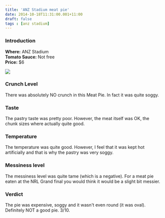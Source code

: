 ```yaml
---
title: 'ANZ Stadium meat pie'
date: 2014-10-18T11:31:00.001+11:00
draft: false
tags : [anz stadium]
---
```


### Introduction

**Where:** ANZ Stadium  
**Tomato Sauce:** Not free  
**Price:** $6  

[![](http://1.bp.blogspot.com/-HhoCpQIvIXo/VEG03G7d06I/AAAAAAAAFM4/PysaXlgtJNs/s1600/IMG_20141005_190732.jpg)](http://1.bp.blogspot.com/-HhoCpQIvIXo/VEG03G7d06I/AAAAAAAAFM4/PysaXlgtJNs/s1600/IMG_20141005_190732.jpg)

### Crunch Level

There was absolutely NO crunch in this Meat Pie. In fact it was quite soggy.

### Taste

The pastry taste was pretty poor. However, the meat itself was OK, the chunk sizes where actually quite good.

### Temperature

The temperature was quite good. However, I feel that it was kept hot artificially and that is why the pastry was very soggy.

### Messiness level

The messiness level was quite tame (which is a negative). For a meat pie eaten at the NRL Grand final you would think it would be a slight bit messier.

### Verdict

The pie was expensive, soggy and it wasn't even round (it was oval). Definitely NOT a good pie. 3/10.